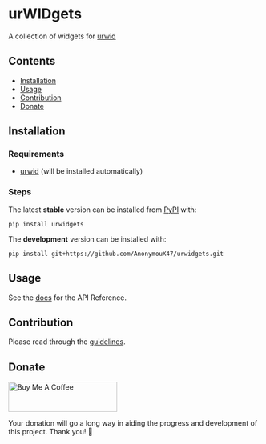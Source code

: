 # urWIDgets

A collection of widgets for [urwid](https://urwid.org)

## Contents
- [Installation](#installation)
- [Usage](#usage)
- [Contribution](#contribution)
- [Donate](#donate)


## Installation

### Requirements
- [urwid](https://github.com/urwid/urwid/wiki/Installation-instructions) (will be installed automatically)

### Steps
The latest **stable** version can be installed from [PyPI](https://pypi.org/project/urwidgets) with:

```shell
pip install urwidgets
```

The **development** version can be installed with:

```shell
pip install git+https://github.com/AnonymouX47/urwidgets.git
```


## Usage

See the [docs](https://urwidgets.readthedocs.io) for the API Reference.


## Contribution

Please read through the [guidelines](https://github.com/AnonymouX47/urwidgets/blob/main/CONTRIBUTING.md).


## Donate

<a href="https://www.buymeacoffee.com/anonymoux47" target="_blank">
  <img src="https://cdn.buymeacoffee.com/buttons/v2/default-yellow.png" alt="Buy Me A Coffee" style="height: 60px !important;width: 217px !important;" >
</a>

Your donation will go a long way in aiding the progress and development of this project.
Thank you! 💓
